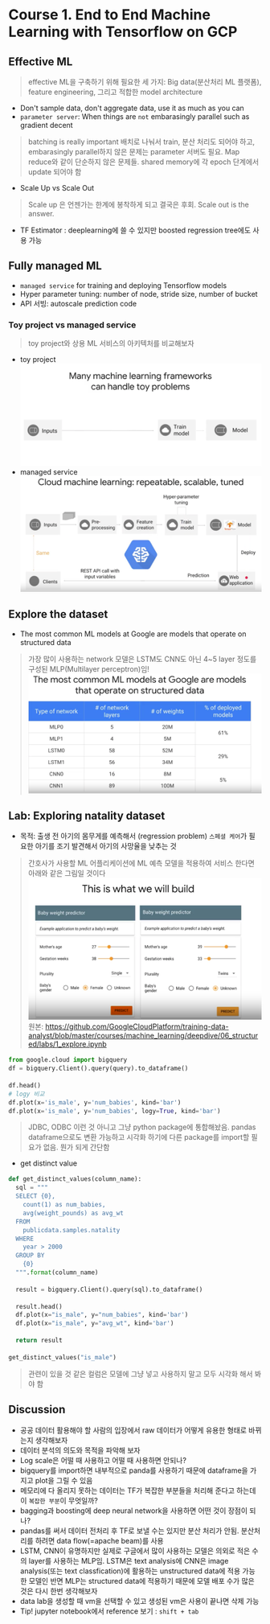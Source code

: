 # Course 1. End to End Machine Learning with Tensorflow on GCP

## Effective ML
> effective ML을 구축하기 위해 필요한 세 가지: Big data(분산처리 ML 플랫폼), feature engineering, 그리고 적합한 model architecture
- Don't sample data, don't aggregate data, use it as much as you can
- `parameter server`: When things are `not` embarasingly parallel such as gradient decent
> batching is really important 배치로 나눠서 train, 분산 처리도 되어야 하고, embarasingly parallel하지 않은 문제는 parameter 서버도 필요. Map reduce와 같이 단순하지 않은 문제들. shared memory에 각 epoch 단계에서 update 되어야 함
- Scale Up vs Scale Out
> Scale up 은 언젠가는 한계에 봉착하게 되고 결국은 후회. Scale out is the answer.
- TF Estimator : deeplearning에 쓸 수 있지만 boosted regression tree에도 사용 가능

## Fully managed ML
- `managed service` for training and deploying Tensorflow models
- Hyper parameter tuning: number of node, stride size, number of bucket
- API 서빙: autoscale prediction code
### Toy project vs managed service
> toy project와 상용 ML 서비스의 아키텍처를 비교해보자
- toy project
![toy_ml_problem.png](toy_ml_problem.png)
- managed service
![cloud_ml.png](cloud_ml.png)

## Explore the dataset
- The most common ML models at Google are models that operate on structured data
> 가장 많이 사용하는 network 모델은 LSTM도 CNN도 아닌 4~5 layer 정도를 구성된 MLP(Multilayer perceptron)임! 
![google_model_stats.png](google_model_stats.png)

## Lab: Exploring natality dataset
- 목적: 출생 전 아기의 몸무게를 예측해서 (regression problem) `스페셜 케어`가 필요한 아기를 조기 발견해서 아기의 사망율을 낮추는 것
> 간호사가 사용할 ML 어플리케이션에 ML 예측 모델을 적용하여 서비스 한다면 아래와 같은 그림일 것이다 <br>
![baby_weight_predictor.png](baby_weight_predictor.png)
> 원본: https://github.com/GoogleCloudPlatform/training-data-analyst/blob/master/courses/machine_learning/deepdive/06_structured/labs/1_explore.ipynb
~~~python
from google.cloud import bigquery
df = bigquery.Client().query(query).to_dataframe()

df.head()
# logy 비교 
df.plot(x='is_male', y='num_babies', kind='bar')
df.plot(x='is_male', y='num_babies', logy=True, kind='bar')
~~~
> JDBC, ODBC 이런 것 아니고 그냥 python package에 통합해놨음. pandas dataframe으로도 변환 가능하고 시각화 하기에 다른 package를 import할 필요가 없음. 뭔가 되게 간단함 <br>
- get distinct value
~~~python
def get_distinct_values(column_name):
  sql = """
  SELECT {0},
    count(1) as num_babies,
    avg(weight_pounds) as avg_wt
  FROM
    publicdata.samples.natality
  WHERE
    year > 2000
  GROUP BY
    {0}
  """.format(column_name)
  
  result = bigquery.Client().query(sql).to_dataframe()

  result.head()
  df.plot(x="is_male", y="num_babies", kind='bar')
  df.plot(x="is_male", y="avg_wt", kind='bar')

  return result

get_distinct_values("is_male")
~~~
> 관련이 있을 것 같은 컬럼은 모델에 그냥 넣고 사용하지 말고 모두 시각화 해서 봐야 함

## Discussion
- 공공 데이터 활용해야 할 사람의 입장에서 raw 데이터가 어떻게 유용한 형태로 바뀌는지 생각해보자
- 데이터 분석의 의도와 목적을 파악해 보자
- Log scale은 어떨 때 사용하고 어떨 때 사용하면 안되나?
- bigquery를 import하면 내부적으로 panda를 사용하기 때문에 dataframe을 가지고 plot을 그릴 수 있음
- 메모리에 다 올리지 못하는 데이터는 TF가 복잡한 부분들을 처리해 준다고 하는데 이 `복잡한 부분`이 무엇일까?
- bagging과 boosting에 deep neural network을 사용하면 어떤 것이 장점이 되나?
- pandas를 써서 데이터 전처리 후 TF로 보낼 수는 있지만 분산 처리가 안됨. 분산처리를 하려면 data flow(=apache beam)를 사용
- LSTM, CNN이 유명하지만 실제로 구글에서 많이 사용하는 모델은 의외로 적은 수의 layer를 사용하는 MLP임. LSTM은 text analysis에 CNN은 image analysis(또는 text classfication)에 활용하는 unstructured data에 적용 가능한 모델인 반면 MLP는 structured data에 적용하기 때문에 모델 배포 수가 많은 것은 다시 한번 생각해보자
- data lab을 생성할 때 vm을 선택할 수 있고 생성된 vm은 사용이 끝나면 삭제 가능
- Tip! jupyter notebook에서 reference 보기 : `shift + tab`



